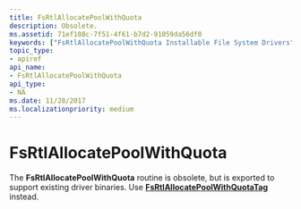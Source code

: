 ```yaml
---
title: FsRtlAllocatePoolWithQuota
description: Obsolete.
ms.assetid: 71ef108c-7f51-4f61-b7d2-91059da56df0
keywords: ["FsRtlAllocatePoolWithQuota Installable File System Drivers"]
topic_type:
- apiref
api_name:
- FsRtlAllocatePoolWithQuota
api_type:
- NA
ms.date: 11/28/2017
ms.localizationpriority: medium
---
```


# FsRtlAllocatePoolWithQuota





The **FsRtlAllocatePoolWithQuota** routine is obsolete, but is exported to support existing driver binaries. Use [**FsRtlAllocatePoolWithQuotaTag**](https://docs.microsoft.com/windows-hardware/drivers/ddi/content/ntifs/nf-ntifs-fsrtlallocatepoolwithquotatag) instead.

 

 





